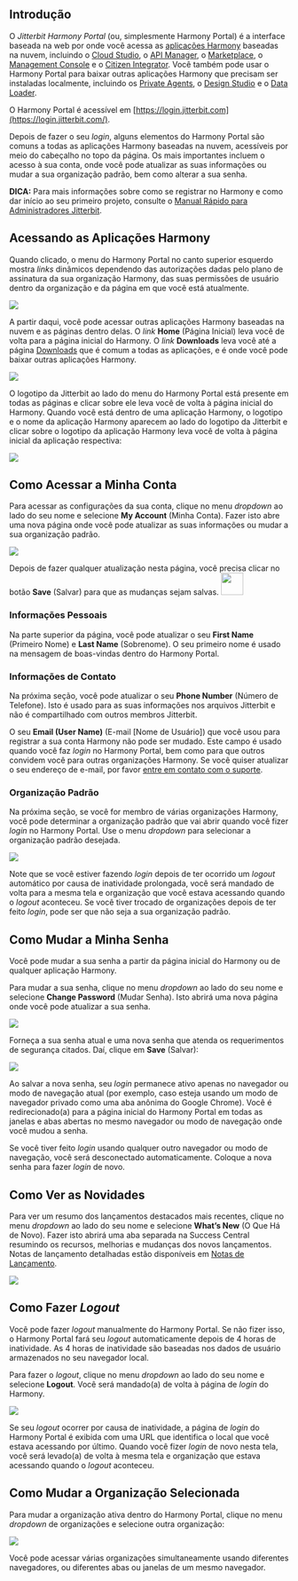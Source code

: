 [//]: # (Jitterbit Harmony Portal)
[//]: # (This is a translation of Version 30, published on September 21, 2021.)

## Introdução

O *Jitterbit Harmony Portal* (ou, simplesmente Harmony Portal) é a
interface baseada na web por onde você acessa as [aplicações
Harmony](https://success.jitterbit.com/display/DOC/Getting+Started?showLanguage=pt_BR#GettingStarted-harmony-applications) baseadas na nuvem, incluindo o [Cloud Studio](https://success.jitterbit.com/display/CS/Cloud+Studio?showLanguage=pt_BR), o [API
Manager](https://success.jitterbit.com/display/DOC/API+Manager?showLanguage=pt_BR), o [Marketplace](https://success.jitterbit.com/display/DOC/Marketplace?showLanguage=pt_BR), o [Management Console](https://success.jitterbit.com/display/DOC/Management+Console?showLanguage=pt_BR) e o
[Citizen Integrator](https://success.jitterbit.com/display/DOC/Citizen+Integrator?showLanguage=pt_BR). Você também pode usar o Harmony Portal para
baixar outras aplicações Harmony que precisam ser instaladas localmente,
incluindo os [Private Agents](https://success.jitterbit.com/display/DOC/Private+Agents?showLanguage=pt_BR), o [Design Studio](https://success.jitterbit.com/display/DOC/Design+Studio?showLanguage=pt_BR) e o [Data
Loader](https://success.jitterbit.com/display/DOC/Data+Loader?showLanguage=pt_BR).

O Harmony Portal é acessível em
[https://login.jitterbit.com](https://login.jitterbit.com/).

Depois de fazer o seu *login*, alguns elementos do Harmony Portal são
comuns a todas as aplicações Harmony baseadas na nuvem, acessíveis por
meio do cabeçalho no topo da página. Os mais importantes incluem o
acesso à sua conta, onde você pode atualizar as suas informações ou
mudar a sua organização padrão, bem como alterar a sua senha.

<div
class="confluence-information-macro confluence-information-macro-tip conf-macro output-block"
hasbody="true" macro-name="tip">

<span
class="aui-icon aui-icon-small aui-iconfont-approve confluence-information-macro-icon">
</span>

<div class="confluence-information-macro-body">

**DICA:** Para mais informações sobre como se registrar no Harmony e
como dar início ao seu primeiro projeto, consulte o [Manual Rápido
para Administradores Jitterbit](https://success.jitterbit.com/display/DOC/Jitterbit+Admin+Quick+Start+Tutorial?showLanguage=pt_BR).

</div>

</div>


## Acessando as Aplicações Harmony

Quando clicado, o menu do Harmony Portal no canto superior esquerdo
mostra *links* dinâmicos dependendo das autorizações dadas pelo plano de
assinatura da sua organização Harmony, das suas permissões de usuário
dentro da organização e da página em que você está atualmente.

<span class="confluence-embedded-file-wrapper"><img
src="/download/attachments/81073027/image2021-7-6_16-30-52.png?version=1&amp;modificationDate=1625681986475&amp;api=v2"
class="confluence-embedded-image"
data-image-src="/download/attachments/81073027/image2021-7-6_16-30-52.png?version=1&amp;modificationDate=1625681986475&amp;api=v2"
data-unresolved-comment-count="0" data-linked-resource-id="127444657"
data-linked-resource-version="1" data-linked-resource-type="attachment"
data-linked-resource-default-alias="image2021-7-6_16-30-52.png"
data-base-url="https://success.jitterbit.com"
data-linked-resource-content-type="image/png"
data-linked-resource-container-id="81073027"
data-linked-resource-container-version="30" /></span>

A partir daqui, você pode acessar outras aplicações Harmony baseadas na
nuvem e as páginas dentro delas. O *link* **Home** (Página Inicial) leva
você de volta para a página inicial do Harmony. O *link* **Downloads**
leva você até a página [Downloads](https://success.jitterbit.com/display/DOC/Downloads?showLanguage=pt_BR) que é comum a todas as
aplicações, e é onde você pode baixar outras aplicações Harmony.

<span class="confluence-embedded-file-wrapper"><img
src="/download/attachments/81073027/image2021-7-6_16-29-52.png?version=1&amp;modificationDate=1625681986506&amp;api=v2"
class="confluence-embedded-image"
data-image-src="/download/attachments/81073027/image2021-7-6_16-29-52.png?version=1&amp;modificationDate=1625681986506&amp;api=v2"
data-unresolved-comment-count="0" data-linked-resource-id="127444658"
data-linked-resource-version="1" data-linked-resource-type="attachment"
data-linked-resource-default-alias="image2021-7-6_16-29-52.png"
data-base-url="https://success.jitterbit.com"
data-linked-resource-content-type="image/png"
data-linked-resource-container-id="81073027"
data-linked-resource-container-version="30" /></span>

O logotipo da Jitterbit ao lado do menu do Harmony Portal está presente
em todas as páginas e clicar sobre ele leva você de volta à página
inicial do Harmony. Quando você está dentro de uma aplicação Harmony, o
logotipo e o nome da aplicação Harmony aparecem ao lado do logotipo da
Jitterbit e clicar sobre o logotipo da aplicação Harmony leva você de
volta à página inicial da aplicação respectiva:

<span class="confluence-embedded-file-wrapper"><img
src="/download/attachments/81073027/image2021-7-6_16-30-32.png?version=1&amp;modificationDate=1625681986506&amp;api=v2"
class="confluence-embedded-image"
data-image-src="/download/attachments/81073027/image2021-7-6_16-30-32.png?version=1&amp;modificationDate=1625681986506&amp;api=v2"
data-unresolved-comment-count="0" data-linked-resource-id="127444659"
data-linked-resource-version="1" data-linked-resource-type="attachment"
data-linked-resource-default-alias="image2021-7-6_16-30-32.png"
data-base-url="https://success.jitterbit.com"
data-linked-resource-content-type="image/png"
data-linked-resource-container-id="81073027"
data-linked-resource-container-version="30" /></span>


## <span id="JitterbitHarmonyPortal-my-account" class="confluence-anchor-link conf-macro output-inline" hasbody="false" macro-name="anchor"> </span>Como Acessar a Minha Conta

Para acessar as configurações da sua conta, clique no menu *dropdown* ao
lado do seu nome e selecione **My Account** (Minha Conta). Fazer isto
abre uma nova página onde você pode atualizar as suas informações ou
mudar a sua organização padrão.

<span class="confluence-embedded-file-wrapper"><img
src="/download/attachments/81073027/image2021-7-6_16-34-14.png?version=1&amp;modificationDate=1625681986537&amp;api=v2"
class="confluence-embedded-image"
data-image-src="/download/attachments/81073027/image2021-7-6_16-34-14.png?version=1&amp;modificationDate=1625681986537&amp;api=v2"
data-unresolved-comment-count="0" data-linked-resource-id="127444660"
data-linked-resource-version="1" data-linked-resource-type="attachment"
data-linked-resource-default-alias="image2021-7-6_16-34-14.png"
data-base-url="https://success.jitterbit.com"
data-linked-resource-content-type="image/png"
data-linked-resource-container-id="81073027"
data-linked-resource-container-version="30" /></span>

Depois de fazer qualquer atualização nesta página, você precisa clicar
no botão **Save** (Salvar) para que as mudanças sejam salvas.
<span
class="confluence-embedded-file-wrapper confluence-embedded-manual-size"><img
src="/download/thumbnails/81073027/image2018-8-7_13-41-39.png?version=1&amp;modificationDate=1533673385304&amp;api=v2"
class="confluence-embedded-image confluence-thumbnail"
data-image-src="/download/attachments/81073027/image2018-8-7_13-41-39.png?version=1&amp;modificationDate=1533673385304&amp;api=v2"
data-unresolved-comment-count="0" data-linked-resource-id="81073020"
data-linked-resource-version="1" data-linked-resource-type="attachment"
data-linked-resource-default-alias="image2018-8-7_13-41-39.png"
data-base-url="https://success.jitterbit.com"
data-linked-resource-content-type="image/png"
data-linked-resource-container-id="81073027"
data-linked-resource-container-version="30" height="40" /></span>

### Informações Pessoais

Na parte superior da página, você pode atualizar o seu **First Name**
(Primeiro Nome) e **Last Name** (Sobrenome). O seu primeiro nome é usado
na mensagem de boas-vindas dentro do Harmony Portal.

### Informações de Contato

Na próxima seção, você pode atualizar o seu **Phone Number** (Número de
Telefone). Isto é usado para as suas informações nos arquivos Jitterbit
e não é compartilhado com outros membros Jitterbit.

O seu **Email (User Name)** (E-mail \[Nome de Usuário\]) que você usou
para registrar a sua conta Harmony não pode ser mudado. Este campo é
usado quando você faz *login* no Harmony Portal, bem como para que
outros convidem você para outras organizações Harmony. Se você quiser
atualizar o seu endereço de e-mail, por favor [entre em contato com o
suporte](https://success.jitterbit.com/display/DOC/Getting+Support?showLanguage=pt_BR).

### <span id="JitterbitHarmonyPortal-default-organization" class="confluence-anchor-link conf-macro output-inline" hasbody="false" macro-name="anchor"> </span>Organização Padrão

Na próxima seção, se você for membro de várias organizações Harmony,
você pode determinar a organização padrão que vai abrir quando você
fizer *login* no Harmony Portal. Use o menu *dropdown* para selecionar a
organização padrão desejada.

<span class="confluence-embedded-file-wrapper"><img
src="/download/attachments/81073027/image2018-7-20_12-23-50.png?version=1&amp;modificationDate=1533673385273&amp;api=v2"
class="confluence-embedded-image"
data-image-src="/download/attachments/81073027/image2018-7-20_12-23-50.png?version=1&amp;modificationDate=1533673385273&amp;api=v2"
data-unresolved-comment-count="0" data-linked-resource-id="81073021"
data-linked-resource-version="1" data-linked-resource-type="attachment"
data-linked-resource-default-alias="image2018-7-20_12-23-50.png"
data-base-url="https://success.jitterbit.com"
data-linked-resource-content-type="image/png"
data-linked-resource-container-id="81073027"
data-linked-resource-container-version="30" /></span>

Note que se você estiver fazendo *login* depois de ter ocorrido um
*logout* automático por causa de inatividade prolongada, você será
mandado de volta para a mesma tela e organização que você estava
acessando quando o *logout* aconteceu. Se você tiver trocado de
organizações depois de ter feito *login*, pode ser que não seja a sua
organização padrão.

## Como Mudar a Minha Senha

Você pode mudar a sua senha a partir da página inicial do Harmony ou de
qualquer aplicação Harmony.

Para mudar a sua senha, clique no menu *dropdown* ao lado do seu nome e
selecione **Change Password** (Mudar Senha). Isto abrirá uma nova página
onde você pode atualizar a sua senha.

<span class="confluence-embedded-file-wrapper"><img
src="/download/attachments/81073027/image2021-7-6_16-34-57.png?version=1&amp;modificationDate=1625681986553&amp;api=v2"
class="confluence-embedded-image"
data-image-src="/download/attachments/81073027/image2021-7-6_16-34-57.png?version=1&amp;modificationDate=1625681986553&amp;api=v2"
data-unresolved-comment-count="0" data-linked-resource-id="127444661"
data-linked-resource-version="1" data-linked-resource-type="attachment"
data-linked-resource-default-alias="image2021-7-6_16-34-57.png"
data-base-url="https://success.jitterbit.com"
data-linked-resource-content-type="image/png"
data-linked-resource-container-id="81073027"
data-linked-resource-container-version="30" /></span>

Forneça a sua senha atual e uma nova senha que atenda os requerimentos
de segurança citados. Daí, clique em **Save** (Salvar):

<span class="confluence-embedded-file-wrapper"><img
src="/download/attachments/81073027/image2021-5-18_9-13-42.png?version=1&amp;modificationDate=1621350821903&amp;api=v2"
class="confluence-embedded-image"
data-image-src="/download/attachments/81073027/image2021-5-18_9-13-42.png?version=1&amp;modificationDate=1621350821903&amp;api=v2"
data-unresolved-comment-count="0" data-linked-resource-id="127437725"
data-linked-resource-version="1" data-linked-resource-type="attachment"
data-linked-resource-default-alias="image2021-5-18_9-13-42.png"
data-base-url="https://success.jitterbit.com"
data-linked-resource-content-type="image/png"
data-linked-resource-container-id="81073027"
data-linked-resource-container-version="30" /></span>

Ao salvar a nova senha, seu *login* permanece ativo apenas no navegador
ou modo de navegação atual (por exemplo, caso esteja usando um modo de
navegador privado como uma aba anônima do Google Chrome). Você é
redirecionado(a) para a página inicial do Harmony Portal em todas as
janelas e abas abertas no mesmo navegador ou modo de navegação onde você
mudou a senha.

Se você tiver feito *login* usando qualquer outro navegador ou modo de
navegação, você será desconectado automaticamente. Coloque a nova senha
para fazer *login* de novo.

## Como Ver as Novidades

Para ver um resumo dos lançamentos destacados mais recentes, clique no
menu *dropdown* ao lado do seu nome e selecione **What’s New** (O Que Há
de Novo). Fazer isto abrirá uma aba separada na Success Central
resumindo os recursos, melhorias e mudanças dos novos lançamentos. Notas
de lançamento detalhadas estão disponíveis em [Notas de
Lançamento](https://success.jitterbit.com/display/DOC/Release+Notes?showLanguage=pt_BR).

<span class="confluence-embedded-file-wrapper"><img
src="/download/attachments/81073027/image2021-7-6_16-35-24.png?version=1&amp;modificationDate=1625681986553&amp;api=v2"
class="confluence-embedded-image"
data-image-src="/download/attachments/81073027/image2021-7-6_16-35-24.png?version=1&amp;modificationDate=1625681986553&amp;api=v2"
data-unresolved-comment-count="0" data-linked-resource-id="127444662"
data-linked-resource-version="1" data-linked-resource-type="attachment"
data-linked-resource-default-alias="image2021-7-6_16-35-24.png"
data-base-url="https://success.jitterbit.com"
data-linked-resource-content-type="image/png"
data-linked-resource-container-id="81073027"
data-linked-resource-container-version="30" /></span>

## Como Fazer *Logout*

Você pode fazer *logout* manualmente do Harmony Portal. Se não fizer
isso, o Harmony Portal fará seu *logout* automaticamente depois de 4
horas de inatividade. As 4 horas de inatividade são baseadas nos dados
de usuário armazenados no seu navegador local.

Para fazer o *logout*, clique no menu *dropdown* ao lado do seu nome e
selecione **Logout**. Você será mandado(a) de volta à página de *login*
do Harmony.

<span class="confluence-embedded-file-wrapper"><img
src="/download/attachments/81073027/image2021-7-6_16-35-42.png?version=1&amp;modificationDate=1625681986569&amp;api=v2"
class="confluence-embedded-image"
data-image-src="/download/attachments/81073027/image2021-7-6_16-35-42.png?version=1&amp;modificationDate=1625681986569&amp;api=v2"
data-unresolved-comment-count="0" data-linked-resource-id="127444663"
data-linked-resource-version="1" data-linked-resource-type="attachment"
data-linked-resource-default-alias="image2021-7-6_16-35-42.png"
data-base-url="https://success.jitterbit.com"
data-linked-resource-content-type="image/png"
data-linked-resource-container-id="81073027"
data-linked-resource-container-version="30" /></span>

Se seu *logout* ocorrer por causa de inatividade, a página de *login* do
Harmony Portal é exibida com uma URL que identifica o local que você
estava acessando por último. Quando você fizer *login* de novo nesta
tela, você será levado(a) de volta à mesma tela e organização que estava
acessando quando o *logout* aconteceu.

## <span id="JitterbitHarmonyPortal-org" class="confluence-anchor-link conf-macro output-inline" hasbody="false" macro-name="anchor"> </span>Como Mudar a Organização Selecionada

Para mudar a organização ativa dentro do Harmony Portal, clique no menu
*dropdown* de organizações e selecione outra organização:

<span class="confluence-embedded-file-wrapper"><img
src="/download/attachments/81073027/image2021-7-6_16-36-38.png?version=1&amp;modificationDate=1625681986585&amp;api=v2"
class="confluence-embedded-image"
data-image-src="/download/attachments/81073027/image2021-7-6_16-36-38.png?version=1&amp;modificationDate=1625681986585&amp;api=v2"
data-unresolved-comment-count="0" data-linked-resource-id="127444664"
data-linked-resource-version="1" data-linked-resource-type="attachment"
data-linked-resource-default-alias="image2021-7-6_16-36-38.png"
data-base-url="https://success.jitterbit.com"
data-linked-resource-content-type="image/png"
data-linked-resource-container-id="81073027"
data-linked-resource-container-version="30" /></span>

Você pode acessar várias organizações simultaneamente usando diferentes
navegadores, ou diferentes abas ou janelas de um mesmo navegador.
